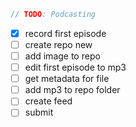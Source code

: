 ```swift
// TODO: Podcasting
```

- [x] record first episode
- [ ] create repo new
- [ ] add image to repo
- [ ] edit first episode to mp3
- [ ] get metadata for file
- [ ] add mp3 to repo folder
- [ ] create feed
- [ ] submit

